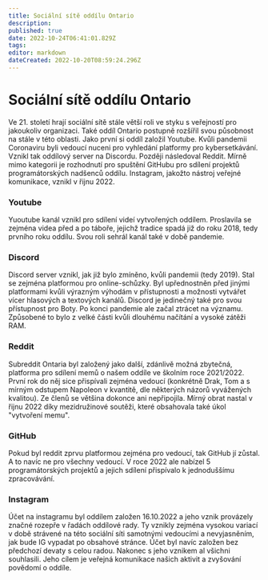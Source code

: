 ```yaml
---
title: Sociální sítě oddílu Ontario
description: 
published: true
date: 2022-10-24T06:41:01.829Z
tags: 
editor: markdown
dateCreated: 2022-10-20T08:59:24.296Z
---
```


# Sociální sítě oddílu Ontario

Ve 21. století hrají sociální sítě stále větší roli ve styku s veřejností pro jakoukoliv organizaci. Také oddíl Ontario postupně rozšířil svou působnost na stále v této oblasti. Jako první si oddíl založil Youtube. Kvůli pandemii Coronaviru byli vedoucí nuceni pro vyhledání platformy pro kybersetkávání. Vznikl tak oddílový server na Discordu. Později následoval Reddit. Mírně mimo kategorii je rozhodnutí pro spuštění GitHubu pro sdílení projektů programátorských nadšenců oddílu. Instagram, jakožto nástroj veřejné komunikace, vznikl v řijnu 2022.


### Youtube
Yuoutube kanál vznikl pro sdílení videí vytvořených oddílem. Proslavila se zejména videa před a po táboře, jejichž tradice spadá již do roku 2018, tedy prvního roku oddílu. Svou roli sehrál kanál také v době pandemie.

### Discord
Discord server vznikl, jak již bylo zmíněno, kvůli pandemii (tedy 2019). Stal se  zejména platformou pro online-schůzky. Byl upřednostněn před jinými platformami kvůli výrazným výhodám v přístupnosti a možnosti vytvářet vícer hlasových a textových kanálů. Discord je jedinečný také pro svou přístupnost pro Boty. Po konci pandemie ale začal ztrácet na významu. Způsobené to bylo z velké části kvůli dlouhému načítání a vysoké zátěži RAM.

### Reddit
Subreddit Ontaria byl založený jako další, zdánlivě možná zbytečná, platforma pro sdílení memů o našem oddíle ve školním roce 2021/2022. První rok do něj sice přispívali zejména vedoucí (konkrétně Drak, Tom a s mírným odstupem Napoleon v kvantitě, dle některých názorů vyvážených kvalitou). Ze členů se většina dokonce ani nepřipojila. Mírný obrat nastal v řijnu 2022 díky mezidružinové soutěži, které obsahovala také úkol "vytvoření memu". 

### GitHub
Pokud byl reddit zprvu platformou zejména pro vedoucí, tak GitHub jí zůstal. A to navíc ne pro všechny vedoucí. V roce 2022 ale nabízel 5 programátorských projektů a jejich sdílení přispívalo k jednoduššímu zpracovávání.

### Instagram
Účet na instagramu byl oddílem založen 16.10.2022 a jeho vznik provázely značné rozepře v řadách oddílové rady. Ty vznikly zejména vysokou variací v době strávené na této sociální síti samotnými vedoucími a nevyjasněním, jak bude IG vypadat po obsahové stránce. Účet byl navíc založen bez předchozí devaty s celou radou. Nakonec s jeho vznikem al všichni souhlasili. Jeho cílem je veřejná komunikace našich aktivit a zvyšování povědomí o oddíle.


